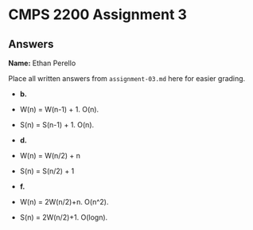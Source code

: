 # CMPS 2200 Assignment 3
## Answers

**Name:** Ethan Perello


Place all written answers from `assignment-03.md` here for easier grading.






- **b.**
- W(n) = W(n-1) + 1. O(n).
- S(n) = S(n-1) + 1. O(n).




- **d.**
- W(n) = W(n/2) + n
- S(n) = S(n/2) + 1
  





- **f.**
- W(n) = 2W(n/2)+n. O(n^2).
- S(n) = 2W(n/2)+1. O(logn).